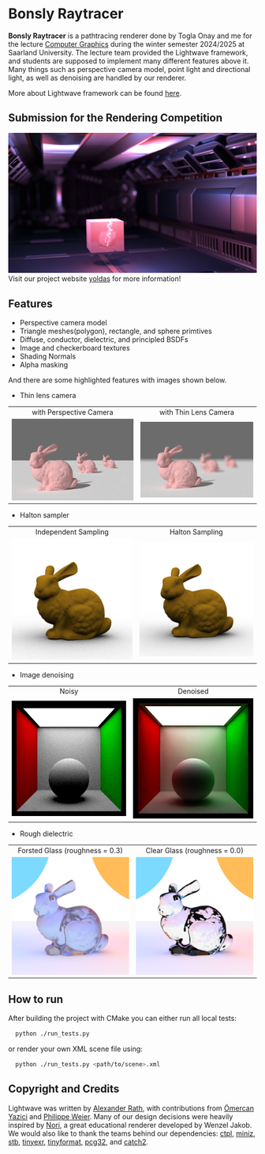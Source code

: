 # Bonsly Raytracer 
**Bonsly Raytracer** is a pathtracing renderer done by Togla Onay and me for the lecture [Computer Graphics](https://graphics.cg.uni-saarland.de/courses/cg1-2024/index.html) during the winter semester 2024/2025 at Saarland University. The lecture team provided the Lightwave framework, and students are supposed to implement many different features above it. Many things such as perspective camera model, point light and directional light, as well as denoising are handled by our renderer.

More about Lightwave framework can be found [here](https://github.com/Wycole/Bonsly/blob/main/docs/README.md).

## Submission for the Rendering Competition
![final](features/website_images/final.jpeg)
Visit our project website [yoldas](https://wycole.github.io/yoldas-website/) for more information!
## Features
* Perspective camera model
* Triangle meshes(polygon), rectangle, and sphere primtives
* Diffuse, conductor, dielectric, and principled BSDFs
* Image and checkerboard textures
* Shading Normals
* Alpha masking

And there are some highlighted features with images shown below.
* Thin lens camera
<table>
<tr>
  <td align="center">with Perspective Camera</td>
  <td align="center">with Thin Lens Camera</td>
</tr>
<tr>
    <td><img src="features/thinlens/camera_perspective.png"</td>
    <td><img src="features/website_images/camera_thinlens.png"</td>
</tr>
</table>

* Halton sampler
<table>
<tr>
  <td align="center">Independent Sampling</td>
  <td align="center">Halton Sampling</td>
</tr>
<tr>
    <td><img src="features/website_images/halton_sampler_bunny_ref.jpg"</td>
    <td><img src="features/website_images/halton_sampler_bunny_test.jpg"</td>
</tr>
</table>

* Image denoising
<table>
<tr>
  <td align="center">Noisy</td>
  <td align="center">Denoised</td>
</tr>
<tr>
    <td><img src="features/website_images/denoise_without.png"</td>
    <td><img src="features/website_images/denoising.jpg"</td>
</tr>
</table>

* Rough dielectric
<table>
<tr>
  <td align="center">Forsted Glass (roughness = 0.3) </td>
  <td align="center">Clear Glass (roughness = 0.0) </td>
</tr>
<tr>
    <td><img src="features/website_images/roughDielectric_frosted_envmap1_expos0.png"</td>
    <td><img src="features/website_images/roughDielectric_glass_envmap1_expos0.png"</td>
</tr>
</table>

## How to run
After building the project with CMake you can either run all local tests:
```bash
  python ./run_tests.py
```
or render your own XML scene file using:
```bash
  python ./run_tests.py <path/to/scene>.xml
```

## Copyright and Credits
Lightwave was written by [Alexander Rath](https://graphics.cg.uni-saarland.de/people/rath.html), with contributions from [Ömercan Yazici](https://graphics.cg.uni-saarland.de/people/yazici.html) and [Philippe Weier](https://graphics.cg.uni-saarland.de/people/weier.html).
Many of our design decisions were heavily inspired by [Nori](https://wjakob.github.io/nori/), a great educational renderer developed by Wenzel Jakob.
We would also like to thank the teams behind our dependencies: [ctpl](https://github.com/vit-vit/CTPL), [miniz](https://github.com/richgel999/miniz), [stb](https://github.com/nothings/stb), [tinyexr](https://github.com/syoyo/tinyexr), [tinyformat](https://github.com/c42f/tinyformat), [pcg32](https://github.com/wjakob/pcg32), and [catch2](https://github.com/catchorg/Catch2).
